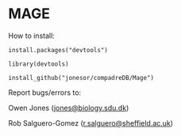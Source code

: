 MAGE
==========

How to install:

`install.packages("devtools")`

`library(devtools)`

`install_github("jonesor/compadreDB/Mage")`


Report bugs/errors to: 

Owen Jones (jones@biology.sdu.dk)

Rob Salguero-Gomez (r.salguero@sheffield.ac.uk)